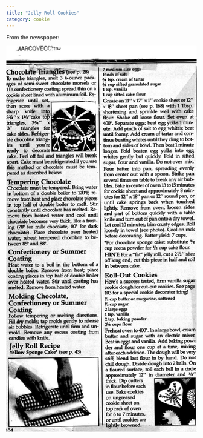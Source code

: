 ```yaml
---
title: "Jelly Roll Cookies"
category: cookie
---
```


From the newspaper:

![](/images/recipe-jelly-roll-cookies.jpg)

